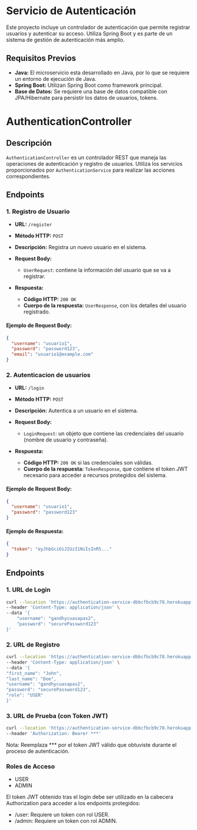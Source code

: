 # Servicio de Autenticación

Este proyecto incluye un controlador de autenticación que permite registrar usuarios y autenticar su acceso. Utiliza Spring Boot y es parte de un
sistema de gestión de autenticación más amplio.

## Requisitos Previos

- **Java:** El microservicio esta desarrollado en Java, por lo que se requiere un entorno de ejecución de Java.
- **Spring Boot:** Utilizan Spring Boot como framework principal.
- **Base de Datos:** Se requiere una base de datos compatible con JPA/Hibernate para persistir los datos de usuarios, tokens.

# AuthenticationController

## Descripción

`AuthenticationController` es un controlador REST que maneja las operaciones de autenticación y registro de usuarios. Utiliza los servicios
proporcionados por `AuthenticationService` para realizar las acciones correspondientes.

## Endpoints

### 1. Registro de Usuario

- **URL:** `/register`
- **Método HTTP:** `POST`
- **Descripción:** Registra un nuevo usuario en el sistema.
- **Request Body:**
    - `UserRequest`: contiene la información del usuario que se va a registrar.

- **Respuesta:**
    - **Código HTTP:** `200 OK`
    - **Cuerpo de la respuesta:** `UserResponse`, con los detalles del usuario registrado.

#### Ejemplo de Request Body:

```json
{
  "username": "usuario1",
  "password": "password123",
  "email": "usuario1@example.com"
}
```

### 2. Autenticacion de usuarios

- **URL:** `/login`
- **Método HTTP:** `POST`
- **Descripción:** Autentica a un usuario en el sistema.
- **Request Body:**
    - `LoginRequest`: un objeto que contiene las credenciales del usuario (nombre de usuario y contraseña).

- **Respuesta:**
    - **Código HTTP:** `200 OK` si las credenciales son válidas.
    - **Cuerpo de la respuesta:** `TokenResponse`, que contiene el token JWT necesario para acceder a recursos protegidos del sistema.

#### Ejemplo de Request Body:

```json
{
  "username": "usuario1",
  "password": "password123"
}
```

#### Ejemplo de Respuesta:

```json
{
  "token": "eyJhbGciOiJIUzI1NiIsInR5..."
}
```

## Endpoints

### 1. URL de Login

```bash
curl --location 'https://authentication-service-dbbcfbcb9c78.herokuapp.com/login' \
--header 'Content-Type: application/json' \
--data '{
    "username": "gandhycuasapas2",
    "password": "securePassword123"
}'
```

### 2. URL de Registro

```bash
curl --location 'https://authentication-service-dbbcfbcb9c78.herokuapp.com/register' \
--header 'Content-Type: application/json' \
--data '{
"first_name": "John",
"last_name": "Doe",
"username": "gandhycuasapas2",
"password": "securePassword123",
"role": "USER"
}'
```

### 3. URL de Prueba (con Token JWT)

```bash
curl --location 'https://authentication-service-dbbcfbcb9c78.herokuapp.com/user' \
--header 'Authorization: Bearer ***'
```

Nota: Reemplaza *** por el token JWT válido que obtuviste durante el proceso de autenticación.

### Roles de Acceso

- USER
- ADMIN

El token JWT obtenido tras el login debe ser utilizado en la cabecera Authorization para acceder a los endpoints protegidos:

- /user: Requiere un token con rol USER.
- /admin: Requiere un token con rol ADMIN.